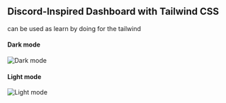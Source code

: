 ## Discord-Inspired Dashboard with Tailwind CSS



can be used as learn by doing for the tailwind

#### Dark mode

![Dark mode](./dark-mode.png)

#### Light mode

![Light mode](./light-mode.png)
